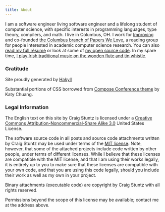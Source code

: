 ```yaml
---
title: About
---
```

I am a software engineer living software engineer and a lifelong student of
computer science, with specific interests in programming languages, type
theory, compilers, and math. I live in Columbus, OH. I work for
[Improving](http://improving.com/) and co-founded [the Columbus branch of
Papers We Love](http://paperswelove.org/chapter/columbus/), a reading group
for people interested in academic computer science research. You can also
[read my full résumé](https://stackoverflow.com/cv/craigstuntz) or look at
some of [my open source code](https://github.com/craigstuntz/). In my spare
time, [I play Irish traditional music on the wooden flute and tin
whistle](http://learningtowhistle.blogspot.com/).

### Gratitude
Site proudly generated by [Hakyll](http://jaspervdj.be/hakyll)

Substantial portions of CSS borrowed from
<a href="https://github.com/katychuang/hakyll-cssgarden/blob/master/default_theme/css/composeconference.css">Compose Conference theme</a> by Katy Chuang.

### Legal Information

The English text on this site by Craig Stuntz is licensed under a
[Creative Commons Attribution-Noncommercial-Share Alike
3.0](https://creativecommons.org/licenses/by-nc-sa/3.0/us/) United States
License.

The software source code in all posts and source code attachments written
by Craig Stuntz may be used under terms of the [MIT
license](https://opensource.org/licenses/MIT). Note, however,
that some of the attached projects include code written by other people,
under terms of different licenses. While I believe that these licenses are
compatible with the MIT license, and that I am using their works legally,
it is entirely up to you to make sure that these licenses are compatible
with your own code, and that you are using this code legally, should you
include their work as well as my own in your project.

Binary attachments (executable code) are copyright by Craig Stuntz with
all rights reserved.

Permissions beyond the scope of this license may be available; contact me
at the address above.
